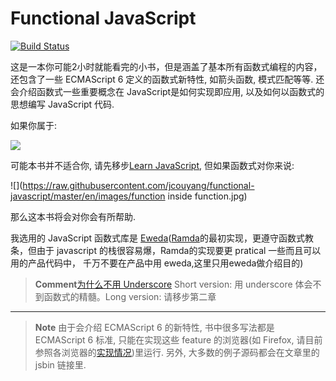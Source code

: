 # Functional JavaScript
[![Build Status](https://www.gitbook.io/button/status/book/jcouyang/functional-javascript)](https://www.gitbook.io/book/jcouyang/functional-javascript/activity)

这是一本你可能2小时就能看完的小书，但是涵盖了基本所有函数式编程的内容，还包含了一些 ECMAScript 6 定义的函数式新特性, 如箭头函数, 模式匹配等等. 还会介绍函数式一些重要概念在 JavaScript是如何实现即应用, 以及如何以函数式的思想编写 JavaScript 代码.

如果你属于:

![](https://raw.githubusercontent.com/jcouyang/functional-javascript/master/en/images/i%20have%20no%20idea%20what%20im%20doing.jpg)


可能本书并不适合你, 请先移步[Learn JavaScript](https://www.gitbook.io/book/gitbookio/javascript), 但如果函数式对你来说:

![](https://raw.githubusercontent.com/jcouyang/functional-javascript/master/en/images/function inside function.jpg)

那么这本书将会对你会有所帮助.

我选用的 JavaScript 函数式库是 [Eweda](https://rawgit.com/CrossEye/eweda/master/docs/eweda.html)([Ramda](https://ramdajs.com)的最初实现，更遵守函数式教条，但由于 javascript 的栈很容易爆，Ramda的实现要更 pratical 一些而且可以用的产品代码中， 千万不要在产品中用 eweda,这里只用eweda做介绍目的)

> **Comment**[为什么不用 Underscore](http://fr.umio.us/why-ramda/) Short version: 用 underscore 体会不到函数式的精髓。Long version: 请移步第二章

----

> **Note** 由于会介绍 ECMAScript 6 的新特性, 书中很多写法都是 ECMAScript 6 标准, 只能在实现这些 feature 的浏览器(如 Firefox, 请目前参照各浏览器的[实现情况](http://kangax.github.io/compat-table/es6/))里运行. 另外, 大多数的例子源码都会在文章里的 jsbin 链接里.
